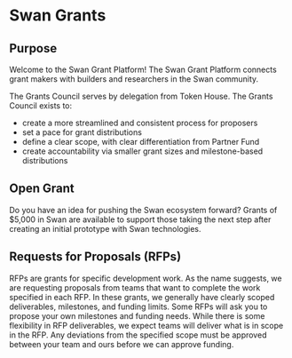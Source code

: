 # Swan Grants

## Purpose

Welcome to the Swan Grant Platform! The Swan Grant Platform connects grant makers with builders and researchers
in the Swan community.

The Grants Council serves by delegation from Token House. The Grants Council exists to:

* create a more streamlined and consistent process for proposers
* set a pace for grant distributions
* define a clear scope, with clear differentiation from Partner Fund
* create accountability via smaller grant sizes and milestone-based distributions

## Open Grant

Do you have an idea for pushing the Swan ecosystem forward? Grants of $5,000 in Swan are available to support those
taking the next step after creating an initial prototype with Swan technologies.

## Requests for Proposals (RFPs)

RFPs are grants for specific development work. As the name suggests, we are requesting proposals from teams that want to
complete the work specified in each RFP. In these grants, we generally have clearly scoped deliverables, milestones, and
funding limits. Some RFPs will ask you to propose your own milestones and funding needs. While there is some flexibility
in RFP deliverables, we expect teams will deliver what is in scope in the RFP. Any deviations from the specified scope
must be approved between your team and ours before we can approve funding.
